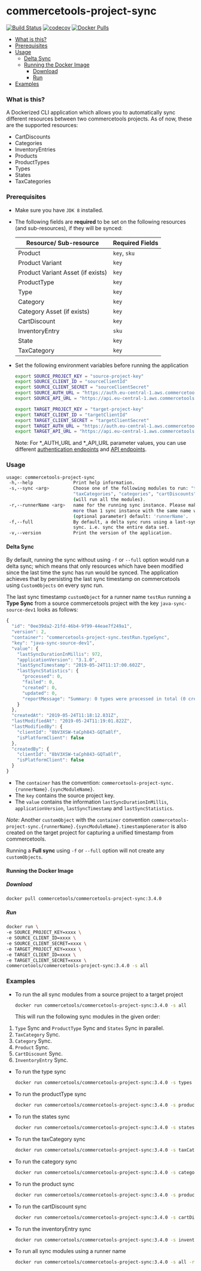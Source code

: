

# commercetools-project-sync
[![Build Status](https://travis-ci.org/commercetools/commercetools-project-sync.svg?branch=master)](https://travis-ci.org/commercetools/commercetools-project-sync)
[![codecov](https://codecov.io/gh/commercetools/commercetools-project-sync/branch/master/graph/badge.svg)](https://codecov.io/gh/commercetools/commercetools-project-sync)
[![Docker Pulls](https://img.shields.io/docker/pulls/commercetools/commercetools-project-sync)](https://hub.docker.com/r/commercetools/commercetools-project-sync)


<!-- START doctoc generated TOC please keep comment here to allow auto update -->
<!-- DON'T EDIT THIS SECTION, INSTEAD RE-RUN doctoc TO UPDATE -->


- [What is this?](#what-is-this)
- [Prerequisites](#prerequisites)
- [Usage](#usage)
  - [Delta Sync](#delta-sync)
  - [Running the Docker Image](#running-the-docker-image)
    - [Download](#download)
    - [Run](#run)
- [Examples](#examples)

<!-- END doctoc generated TOC please keep comment here to allow auto update -->

### What is this?

A Dockerized CLI application which allows you to automatically sync different resources between two commercetools projects.
As of now, these are the supported resources:

- CartDiscounts
- Categories
- InventoryEntries
- Products
- ProductTypes
- Types
- States
- TaxCategories


### Prerequisites
 
 - Make sure you have `JDK 8` installed.
 - The following fields are **required** to be set on the following resources (and sub-resources), if they will be
  synced:
 
     |  Resource/ Sub-resource |  Required Fields |
     |---|---|
     | Product | `key`, `sku` |
     | Product Variant  | `key`  |
     | Product Variant Asset (if exists) | `key`  |
     | ProductType  | `key`  |
     | Type  | `key`  |
     | Category  | `key`  |
     | Category Asset (if exists)  | `key`  |
     | CartDiscount | `key`  |
     | InventoryEntry  | `sku`  |
     | State  | `key`  |
     | TaxCategory  | `key`  |
 
 - Set the following environment variables before running the application
   ```bash
   export SOURCE_PROJECT_KEY = "source-project-key"
   export SOURCE_CLIENT_ID = "sourceClientId"
   export SOURCE_CLIENT_SECRET = "sourceClientSecret"
   export SOURCE_AUTH_URL = "https://auth.eu-central-1.aws.commercetools.com/" #optional parameter
   export SOURCE_API_URL = "https://api.eu-central-1.aws.commercetools.com/" #optional parameter
   
   export TARGET_PROJECT_KEY = "target-project-key"
   export TARGET_CLIENT_ID = "targetClientId"
   export TARGET_CLIENT_SECRET = "targetClientSecret"
   export TARGET_AUTH_URL = "https://auth.eu-central-1.aws.commercetools.com/" #optional parameter
   export TARGET_API_URL = "https://api.eu-central-1.aws.commercetools.com/" #optional parameter
   ```
   Note: For *_AUTH_URL and *_API_URL parameter values,
    you can use different [authentication endpoints](https://docs.commercetools.com/http-api-authorization#requesting-an-access-token-using-commercetools-oauth2-server) and [API endpoints](https://docs.commercetools.com/http-api#hosts). 

### Usage

   ```bash
   usage: commercetools-project-sync
    -h,--help               Print help information.
    -s,--sync <arg>         Choose one of the following modules to run: "types", "productTypes", "states", 
                            "taxCategories", "categories", "cartDiscounts", "products", "inventoryEntries" or "all" 
                            (will run all the modules).
    -r,--runnerName <arg>   name for the running sync instance. Please make sure the name is unique, otherwise running 
                            more than 1 sync instance with the same name would lead to an unexpected behaviour. 
                            (optional parameter) default: 'runnerName'.
    -f,--full               By default, a delta sync runs using a last-sync-timestamp logic. Use this flag to run a full
                            sync. i.e. sync the entire data set.               
    -v,--version            Print the version of the application.
   ```

#### Delta Sync

By default, running the sync without using `-f` or `--full` option would run a delta sync; which means that only resources
which have been modified since the last time the sync has run would be synced. The application achieves that by 
persisting the last sync timestamp on commercetools using `CustomObjects` on every sync run. 

The last sync timestamp `customObject` for a runner name `testRun` running a **Type Sync** from a source commercetools project with the key `java-sync-source-dev1` looks as follows:

```javascript
{
  "id": "0ee39da2-21fd-46b4-9f99-44eae7f249a1",
  "version": 2,
  "container": "commercetools-project-sync.testRun.typeSync",
  "key": "java-sync-source-dev1",
  "value": {
    "lastSyncDurationInMillis": 972,
    "applicationVersion": "3.1.0",
    "lastSyncTimestamp": "2019-05-24T11:17:00.602Z",
    "lastSyncStatistics": {
      "processed": 0,
      "failed": 0,
      "created": 0,
      "updated": 0,
      "reportMessage": "Summary: 0 types were processed in total (0 created, 0 updated and 0 failed to sync)."
    }
  },
  "createdAt": "2019-05-24T11:18:12.831Z",
  "lastModifiedAt": "2019-05-24T11:19:01.822Z",
  "lastModifiedBy": {
    "clientId": "8bV3XSW-taCph843-GQTa8lf",
    "isPlatformClient": false
  },
  "createdBy": {
    "clientId": "8bV3XSW-taCph843-GQTa8lf",
    "isPlatformClient": false
  }
}
```

- The `container` has the convention: `commercetools-project-sync.{runnerName}.{syncModuleName}`.
- The `key` contains the source project key.
- The `value` contains the information  `lastSyncDurationInMillis`, `applicationVersion`, `lastSyncTimestamp` and `lastSyncStatistics`.

_Note:_ Another `customObject` with the `container` convention `commercetools-project-sync.{runnerName}.{syncModuleName}.timestampGenerator` is also created on the target project for capturing a unified timestamp from commercetools.

Running a **Full sync** using `-f` or `--full` option will not create any `customObjects`.

#### Running the Docker Image

##### Download

   ```bash
docker pull commercetools/commercetools-project-sync:3.4.0
   ```
##### Run

```bash
docker run \
-e SOURCE_PROJECT_KEY=xxxx \
-e SOURCE_CLIENT_ID=xxxx \
-e SOURCE_CLIENT_SECRET=xxxx \
-e TARGET_PROJECT_KEY=xxxx \
-e TARGET_CLIENT_ID=xxxx \
-e TARGET_CLIENT_SECRET=xxxx \
commercetools/commercetools-project-sync:3.4.0 -s all
```
  

### Examples   
 - To run the all sync modules from a source project to a target project
   ```bash
   docker run commercetools/commercetools-project-sync:3.4.0 -s all
   ```
   This will run the following sync modules in the given order:
 1. `Type` Sync and `ProductType` Sync and `States` Sync in parallel.
 2. `TaxCategory` Sync.
 3. `Category` Sync.
 4. `Product` Sync.
 5. `CartDiscount` Sync.
 6. `InventoryEntry` Sync.

 - To run the type sync
   ```bash
   docker run commercetools/commercetools-project-sync:3.4.0 -s types
   ```  

 - To run the productType sync
   ```bash
   docker run commercetools/commercetools-project-sync:3.4.0 -s productTypes
   ```  
   
- To run the states sync
   ```bash
   docker run commercetools/commercetools-project-sync:3.4.0 -s states
   ```  
- To run the taxCategory sync
   ```bash
   docker run commercetools/commercetools-project-sync:3.4.0 -s taxCategories
   ```  
      
- To run the category sync
   ```bash
   docker run commercetools/commercetools-project-sync:3.4.0 -s categories
   ```  
   
- To run the product sync
   ```bash
   docker run commercetools/commercetools-project-sync:3.4.0 -s products
   ```
   
- To run the cartDiscount sync
   ```bash
   docker run commercetools/commercetools-project-sync:3.4.0 -s cartDiscounts
   ```  
    
- To run the inventoryEntry sync
   ```bash
   docker run commercetools/commercetools-project-sync:3.4.0 -s inventoryEntries
   ```   
       
- To run all sync modules using a runner name
   ```bash
   docker run commercetools/commercetools-project-sync:3.4.0 -s all -r myRunnerName
   ```     
   


